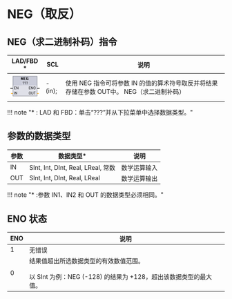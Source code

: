 # NEG（取反）

## NEG（求二进制补码）指令

| ​LAD/FBD \*| ​SCL | ​说明 |
| --- | --- | --- |
| ![alt text](image-5.png) | -(in); | ​使用 NEG 指令可将参数 ​IN​ 的值的算术符号取反并将结果存储在参数 ​OUT​ 中。 NEG（求二进制补码） |

!!! note "\* : LAD 和 FBD：单击“???”并从下拉菜单中选择数据类型。"

## 参数的数据类型

| ​参数 | ​数据类型\*| ​说明 |
| --- | --- | ---|
| ​IN | ​SInt, Int, DInt, Real, LReal​, 常数 | ​数学运算输入 |
| ​OUT | ​SInt, Int, DInt, Real, LReal | ​数学运算输出 |

!!! note "\* :参数 IN1、IN2 和 OUT 的数据类型必须相同。"

## ENO 状态

| ​ENO | ​说明 |
|---| ----|
| ​1  | ​无错误 |
| ​0  | ​结果值超出所选数据类型的有效数值范围。<br><br>​以 ​SInt​ 为例：NEG (-128) 的结果为 +128，超出该数据类型的最大值。 |